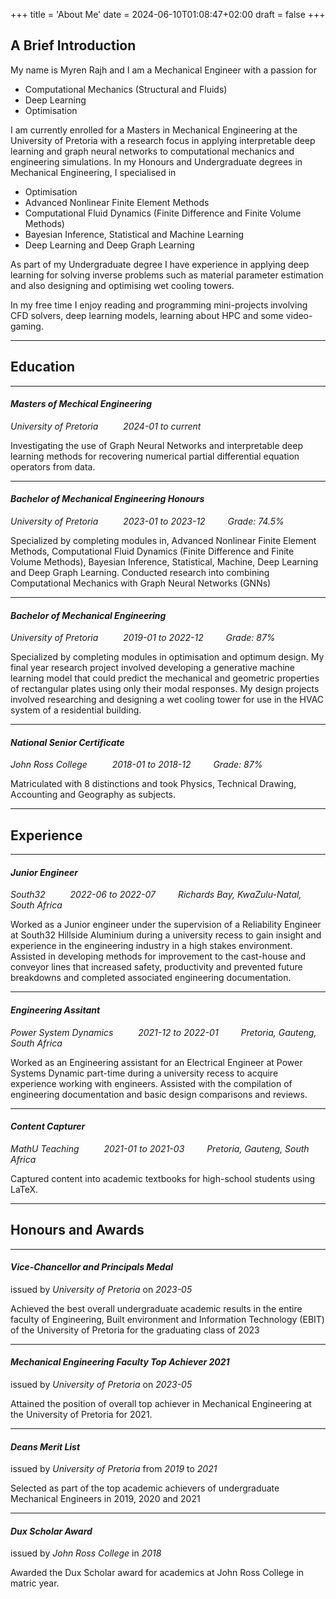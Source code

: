 +++
title = 'About Me'
date = 2024-06-10T01:08:47+02:00
draft = false
+++
## A Brief Introduction
<!-- ![portrait](portrait.jpeg) -->
My name is Myren Rajh and I am a Mechanical Engineer with a passion for

- Computational Mechanics (Structural and Fluids)
- Deep Learning
- Optimisation

I am currently enrolled for a Masters in Mechanical Engineering at the University of Pretoria with a research focus in applying interpretable deep learning and graph neural networks to computational mechanics and engineering simulations. In my Honours and Undergraduate degrees in Mechanical Engineering, I specialised in

- Optimisation
- Advanced Nonlinear Finite Element Methods
- Computational Fluid Dynamics (Finite Difference and Finite Volume Methods)
- Bayesian Inference, Statistical and Machine Learning
- Deep Learning and Deep Graph Learning

As part of my Undergraduate degree I have experience in applying deep learning for solving inverse problems such as material parameter estimation and also designing and optimising wet cooling towers. 

In my free time I enjoy reading and programming mini-projects involving CFD solvers, deep learning models, learning about HPC and some video-gaming.

---

## Education
---
#### *Masters of Mechical Engineering*
*University of Pretoria* &emsp; &emsp;
*2024-01  to  current*

Investigating the use of Graph Neural Networks and interpretable deep learning methods for recovering numerical partial differential equation operators from data.

---
#### *Bachelor of Mechanical Engineering Honours*
*University of Pretoria* &emsp; &emsp;
*2023-01  to  2023-12*&emsp; &emsp;
*Grade: 74.5%*

Specialized by completing modules in, Advanced Nonlinear Finite Element Methods, Computational Fluid Dynamics (Finite Difference and Finite Volume Methods), Bayesian Inference, Statistical, Machine, Deep Learning and Deep Graph Learning. Conducted research into combining Computational Mechanics with Graph Neural Networks (GNNs)

---
#### *Bachelor of Mechanical Engineering*
*University of Pretoria* &emsp; &emsp;
*2019-01  to  2022-12*&emsp; &emsp;
*Grade: 87%*

Specialized by completing modules in optimisation and optimum design. My final year research project involved developing a generative machine learning model that could predict the mechanical and geometric properties of rectangular plates using only their modal responses. My design projects involved researching and designing a wet cooling tower for use in the HVAC system of a residential building. 

---
#### *National Senior Certificate*
*John Ross College* &emsp; &emsp;
*2018-01  to  2018-12*&emsp; &emsp;
*Grade: 87%*

Matriculated with 8 distinctions and took Physics, Technical Drawing, Accounting and Geography as subjects.

---

## Experience
---
#### *Junior Engineer*
*South32* &emsp; &emsp;
*2022-06  to  2022-07*&emsp; &emsp;
*Richards Bay, KwaZulu-Natal, South Africa*

Worked as a Junior engineer under the supervision of a Reliability Engineer at South32 Hillside Aluminium during a university recess to gain insight and experience in the engineering industry in a high stakes environment. Assisted in developing methods for improvement to the cast-house and conveyor lines that increased safety, productivity and prevented future breakdowns and completed associated engineering documentation.

---
#### *Engineering Assitant*
*Power System Dynamics* &emsp; &emsp;
*2021-12  to  2022-01*&emsp; &emsp;
*Pretoria, Gauteng, South Africa*

Worked as an Engineering assistant for an Electrical Engineer at Power Systems Dynamic part-time during a university recess to acquire experience working with engineers. Assisted with the compilation of engineering documentation and basic design comparisons and reviews.

---
#### *Content Capturer*
*MathU Teaching* &emsp; &emsp;
*2021-01  to  2021-03*&emsp; &emsp;
*Pretoria, Gauteng, South Africa*

Captured content into academic textbooks for high-school students using LaTeX.

---


## Honours and Awards
---
#### *Vice-Chancellor and Principals Medal*
issued by *University of Pretoria* on *2023-05*

Achieved the best overall undergraduate academic results in the entire faculty of Engineering, Built environment and Information Technology (EBIT) of the University of Pretoria for the graduating class of 2023

---
#### *Mechanical Engineering Faculty Top Achiever 2021*
issued by *University of Pretoria* on *2023-05*

Attained the position of overall top achiever in Mechanical Engineering at the University of Pretoria for 2021.

---
#### *Deans Merit List*
issued by *University of Pretoria* from *2019* to *2021*

Selected as part of the top academic achievers of undergraduate Mechanical Engineers in  2019, 2020 and 2021

---
#### *Dux Scholar Award*
issued by *John Ross College* in *2018*

Awarded the Dux Scholar award for academics at John Ross College in matric year.